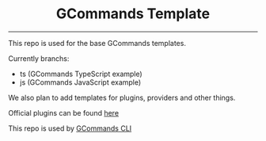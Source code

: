 <div align="center">
    <h1>GCommands Template</h1>
</div>

---

This repo is used for the base GCommands templates.

Currently branchs:
- ts (GCommands TypeScript example)
- js (GCommands JavaScript example)

We also plan to add templates for plugins, providers and other things.

Official plugins can be found [here](https://github.com/Garlic-Team/gcommands-plugins/)

This repo is used by [GCommands CLI](https://github.com/Garlic-Team/gcommands-cli)